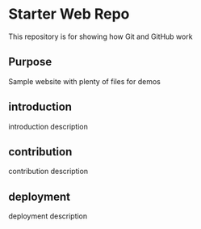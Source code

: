 # Starter Web Repo

This repository is for showing how Git and GitHub work

## Purpose

Sample website with plenty of files for demos

## introduction

introduction description

## contribution

contribution description

## deployment

deployment description


